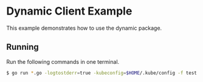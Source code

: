 # Dynamic Client Example

This example demonstrates how to use the dynamic package.

## Running

Run the following commands in one terminal.
```bash
$ go run *.go -logtostderr=true -kubeconfig=$HOME/.kube/config -f test.yml
```
